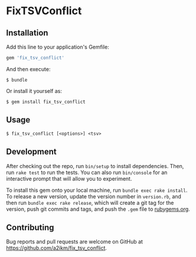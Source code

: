 # FixTSVConflict

## Installation

Add this line to your application's Gemfile:

```ruby
gem 'fix_tsv_conflict'
```

And then execute:

    $ bundle

Or install it yourself as:

    $ gem install fix_tsv_conflict

## Usage

    $ fix_tsv_conflict [<options>] <tsv>

## Development

After checking out the repo, run `bin/setup` to install dependencies. Then, run `rake test` to run the tests. You can also run `bin/console` for an interactive prompt that will allow you to experiment.

To install this gem onto your local machine, run `bundle exec rake install`. To release a new version, update the version number in `version.rb`, and then run `bundle exec rake release`, which will create a git tag for the version, push git commits and tags, and push the `.gem` file to [rubygems.org](https://rubygems.org).

## Contributing

Bug reports and pull requests are welcome on GitHub at https://github.com/a2ikm/fix_tsv_conflict.
